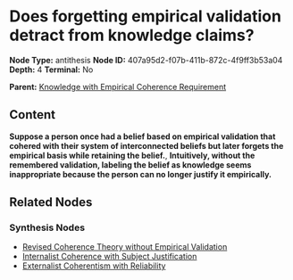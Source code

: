 # Does forgetting empirical validation detract from knowledge claims?

**Node Type:** antithesis
**Node ID:** 407a95d2-f07b-411b-872c-4f9ff3b53a04
**Depth:** 4
**Terminal:** No

**Parent:** [Knowledge with Empirical Coherence Requirement](knowledge-with-empirical-coherence-requirement-synthesis-a29ef559-a244-4cc3-9645-5dda6f5bb395.md)

## Content

**Suppose a person once had a belief based on empirical validation that cohered with their system of interconnected beliefs but later forgets the empirical basis while retaining the belief.**, **Intuitively, without the remembered validation, labeling the belief as knowledge seems inappropriate because the person can no longer justify it empirically.**

## Related Nodes

### Synthesis Nodes

- [Revised Coherence Theory without Empirical Validation](revised-coherence-theory-without-empirical-validation-synthesis-480c04c0-80c4-4861-8eb6-a667cb41fecb.md)
- [Internalist Coherence with Subject Justification](internalist-coherence-with-subject-justification-synthesis-5ea4d40c-ad7d-4c1c-9fe0-ab843a156a2a.md)
- [Externalist Coherentism with Reliability](externalist-coherentism-with-reliability-synthesis-3de5c6b9-534d-4ebe-81a8-161b6e873848.md)
